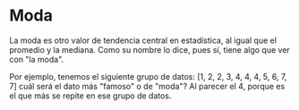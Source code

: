 # Moda

La moda es otro valor de tendencia central en estadística, al igual que el promedio y la mediana.
Como su nombre lo dice, pues sí, tiene algo que ver con "la moda".

Por ejemplo, tenemos el siguiente grupo de datos: [1, 2, 2, 3, 4, 4, 4, 5, 6, 7, 7] cuál será el dato más "famoso" o de "moda"? Al parecer el 4, porque es el que más se repite en ese grupo de datos.
